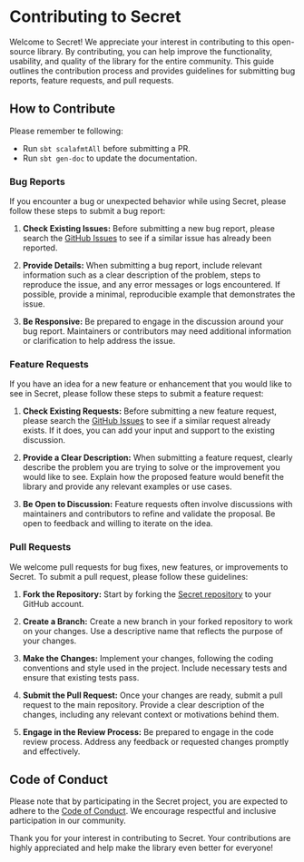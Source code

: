 # Contributing to Secret

Welcome to Secret! We appreciate your interest in contributing to this open-source library. By contributing, you can
help improve the functionality, usability, and quality of the library for the entire community. This guide outlines the
contribution process and provides guidelines for submitting bug reports, feature requests, and pull requests.

## How to Contribute

Please remember te following:
- Run `sbt scalafmtAll` before submitting a PR.
- Run `sbt gen-doc` to update the documentation.

### Bug Reports

If you encounter a bug or unexpected behavior while using Secret, please follow these steps to submit a bug report:

1. **Check Existing Issues:** Before submitting a new bug report, please search
   the [GitHub Issues](https://github.com/geirolz/secret/issues) to see if a similar issue has already been reported.

2. **Provide Details:** When submitting a bug report, include relevant information such as a clear description of the
   problem, steps to reproduce the issue, and any error messages or logs encountered. If possible, provide a minimal,
   reproducible example that demonstrates the issue.

3. **Be Responsive:** Be prepared to engage in the discussion around your bug report. Maintainers or contributors may
   need additional information or clarification to help address the issue.

### Feature Requests

If you have an idea for a new feature or enhancement that you would like to see in Secret, please follow these steps to
submit a feature request:

1. **Check Existing Requests:** Before submitting a new feature request, please search
   the [GitHub Issues](https://github.com/geirolz/secret/issues) to see if a similar request already exists. If it
   does, you can add your input and support to the existing discussion.

2. **Provide a Clear Description:** When submitting a feature request, clearly describe the problem you are trying to
   solve or the improvement you would like to see. Explain how the proposed feature would benefit the library and
   provide any relevant examples or use cases.

3. **Be Open to Discussion:** Feature requests often involve discussions with maintainers and contributors to refine and
   validate the proposal. Be open to feedback and willing to iterate on the idea.

### Pull Requests

We welcome pull requests for bug fixes, new features, or improvements to Secret. To submit a pull request, please
follow these guidelines:

1. **Fork the Repository:** Start by forking the [Secret repository](https://github.com/geirolz/secret) to your GitHub
   account.

2. **Create a Branch:** Create a new branch in your forked repository to work on your changes. Use a descriptive name
   that reflects the purpose of your changes.

3. **Make the Changes:** Implement your changes, following the coding conventions and style used in the project. Include
   necessary tests and ensure that existing tests pass.

4. **Submit the Pull Request:** Once your changes are ready, submit a pull request to the main repository. Provide a
   clear description of the changes, including any relevant context or motivations behind them.

5. **Engage in the Review Process:** Be prepared to engage in the code review process. Address any feedback or requested
   changes promptly and effectively.

## Code of Conduct

Please note that by participating in the Secret project, you are expected to adhere to
the [Code of Conduct](https://github.com/geirolz/secret/blob/main/CODE_OF_CONDUCT.md). We encourage respectful and
inclusive participation in our community.

Thank you for your interest in contributing to Secret. Your contributions are highly appreciated and help make the
library even better for everyone!
